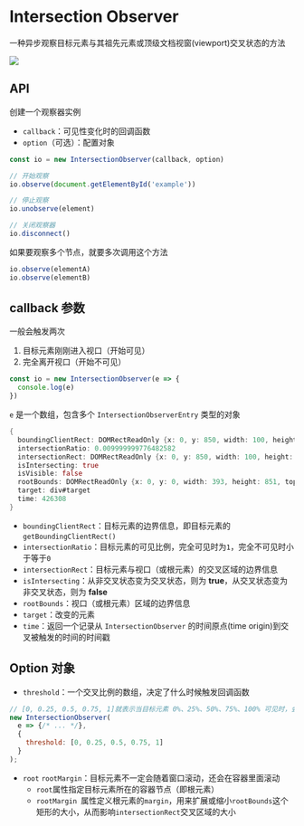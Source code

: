 # Intersection Observer

一种异步观察目标元素与其祖先元素或顶级文档视窗(viewport)交叉状态的方法

![](https://cdn.jsdelivr.net/gh/kingmusi/blogImages//img/20220110181620.gif)

## API

创建一个观察器实例

- `callback`：可见性变化时的回调函数
- `option`（可选）：配置对象

```js
const io = new IntersectionObserver(callback, option)

// 开始观察
io.observe(document.getElementById('example'))

// 停止观察
io.unobserve(element)

// 关闭观察器
io.disconnect()
```

如果要观察多个节点，就要多次调用这个方法

```js
io.observe(elementA)
io.observe(elementB)
```

## callback 参数

一般会触发两次

1. 目标元素刚刚进入视口（开始可见）
2. 完全离开视口（开始不可见）

```js
const io = new IntersectionObserver(e => {
  console.log(e)
})
```

`e` 是一个数组，包含多个 `IntersectionObserverEntry` 类型的对象

```dart
{
  boundingClientRect: DOMRectReadOnly {x: 0, y: 850, width: 100, height: 100, top: 850, …}
  intersectionRatio: 0.009999999776482582
  intersectionRect: DOMRectReadOnly {x: 0, y: 850, width: 100, height: 1, top: 850, …}
  isIntersecting: true
  isVisible: false
  rootBounds: DOMRectReadOnly {x: 0, y: 0, width: 393, height: 851, top: 0, …}
  target: div#target
  time: 426308
}
```

- `boundingClientRect`：目标元素的边界信息，即目标元素的 `getBoundingClientRect()`
- `intersectionRatio`：目标元素的可见比例，完全可见时为`1`，完全不可见时小于等于`0`
- `intersectionRect`：目标元素与视口（或根元素）的交叉区域的边界信息
- `isIntersecting`：从非交叉状态变为交叉状态，则为 **true**，从交叉状态变为非交叉状态，则为 **false**
- `rootBounds`：视口（或根元素）区域的边界信息
- `target`：改变的元素
- `time`：返回一个记录从 `IntersectionObserver` 的时间原点(time origin)到交叉被触发的时间的时间戳

## Option 对象

- `threshold`：一个交叉比例的数组，决定了什么时候触发回调函数

```js
// [0, 0.25, 0.5, 0.75, 1]就表示当目标元素 0%、25%、50%、75%、100% 可见时，会触发回调函数
new IntersectionObserver(
  e => {/* ... */}, 
  {
    threshold: [0, 0.25, 0.5, 0.75, 1]
  }
);
```

- `root` `rootMargin`：目标元素不一定会随着窗口滚动，还会在容器里面滚动
  - `root`属性指定目标元素所在的容器节点（即根元素）
  - `rootMargin `属性定义根元素的`margin`，用来扩展或缩小`rootBounds`这个矩形的大小，从而影响`intersectionRect`交叉区域的大小
